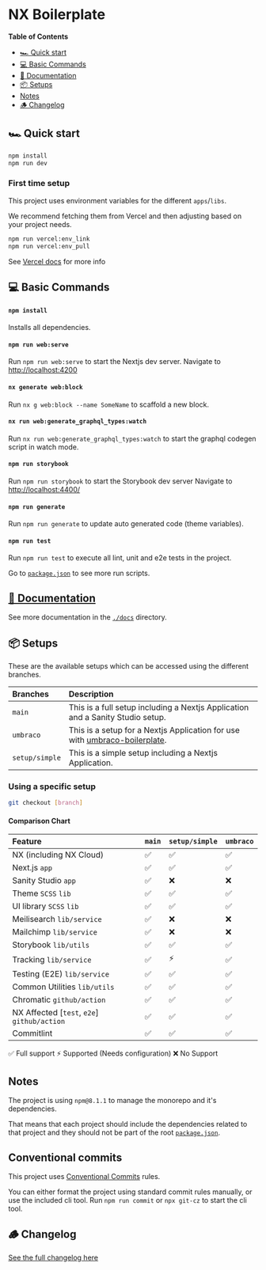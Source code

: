 # NX Boilerplate

**Table of Contents**

- [🏎 Quick start](#-quick-start)
- [💻 Basic Commands](#-basic-commands)
- [📄 Documentation](#-documentation)
- [📦 Setups](#-setups)
- [Notes](#notes)
- [🪵 Changelog](#-changelog)

## 🏎 Quick start

```sh
npm install
npm run dev
```

### First time setup

This project uses environment variables for the different `apps`/`libs`.

We recommend fetching them from Vercel and then adjusting based on your project needs.

```sh
npm run vercel:env_link
npm run vercel:env_pull
```

See [Vercel docs](/docs/setup/vercel.md) for more info

## 💻 Basic Commands

#### `npm install`

Installs all dependencies.

#### `npm run web:serve`

Run `npm run web:serve` to start the Nextjs dev server. Navigate to [http://localhost:4200](http://localhost:4200)

#### `nx generate web:block`

Run `nx g web:block --name SomeName` to scaffold a new block.

#### `nx run web:generate_graphql_types:watch`

Run `nx run web:generate_graphql_types:watch` to start the graphql codegen script in watch mode.

#### `npm run storybook`

Run `npm run storybook` to start the Storybook dev server Navigate to [http://localhost:4400/](http://localhost:4400/)

#### `npm run generate`

Run `npm run generate` to update auto generated code (theme variables).

#### `npm run test`

Run `npm run test` to execute all lint, unit and e2e tests in the project.

Go to [`package.json`](package.json#scripts) to see more run scripts.

## [📄 Documentation](docs/index.md)

See more documentation in the [`./docs`](docs/index.md) directory.

## 📦 Setups

These are the available setups which can be accessed using the different branches.

| Branches       | Description                                                                                                                        |
| :------------- | :--------------------------------------------------------------------------------------------------------------------------------- |
| `main`         | This is a full setup including a Nextjs Application and a Sanity Studio setup.                                                     |
| `umbraco`      | This is a setup for a Nextjs Application for use with [umbraco-boilerplate](https://github.com/NoA-Ignite-dk/umbraco-boilerplate). |
| `setup/simple` | This is a simple setup including a Nextjs Application.                                                                             |

### Using a specific setup

```sh
git checkout [branch]
```

#### Comparison Chart

| Feature                                     | `main` | `setup/simple` | `umbraco` |
| :------------------------------------------ | :----- | :------------- | :-------- |
| NX (including NX Cloud)                     | ✅     | ✅             | ✅        |
| Next.js `app`                               | ✅     | ✅             | ✅        |
| Sanity Studio `app`                         | ✅     | ❌             | ❌        |
| Theme `SCSS` `lib`                          | ✅     | ✅             | ✅        |
| UI library `SCSS` `lib`                     | ✅     | ✅             | ✅        |
| Meilisearch `lib/service`                   | ✅     | ❌             | ❌        |
| Mailchimp `lib/service`                     | ✅     | ❌             | ❌        |
| Storybook `lib/utils`                       | ✅     | ✅             | ✅        |
| Tracking `lib/service`                      | ✅     | ⚡              | ✅        |
| Testing (E2E) `lib/service`                 | ✅     | ✅             | ✅        |
| Common Utilities `lib/utils`                | ✅     | ✅             | ✅        |
| Chromatic `github/action`                   | ✅     | ✅             | ✅        |
| NX Affected [`test`, `e2e`] `github/action` | ✅     | ✅             | ✅        |
| Commitlint                                  | ✅     | ✅             | ✅        |

✅ Full support ⚡ Supported (Needs configuration) ❌ No Support

## Notes

The project is using `npm@8.1.1` to manage the monorepo and it's dependencies.

That means that each project should include the dependencies related to that project and they should not be part of the root [`package.json`](package.json).

## Conventional commits

This project uses [Conventional Commits](https://www.conventionalcommits.org/en/v1.0.0/) rules.

You can either format the project using standard commit rules manually, or use the included cli tool. Run `npm run commit` or `npx git-cz` to start the cli tool.

## 🪵 Changelog

[See the full changelog here](CHANGELOG.md)
